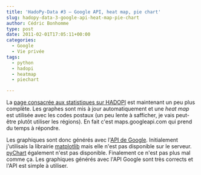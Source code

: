 ```yaml
---
title: 'HadoPy-Data #3 – Google API, heat map, pie chart'
slug: hadopy-data-3-google-api-heat-map-pie-chart
author: Cédric Bonhomme
type: post
date: 2011-02-01T17:05:11+00:00
categories:
  - Google
  - Vie privée
tags:
  - python
  - hadopi
  - heatmap
  - piechart

---
```

La [page consacrée aux statistiques sur HADOPI][1] est maintenant un peu plus
complète. Les graphes sont mis à jour automatiquement et une _heat map_ est
utilisée avec les codes postaux (un peu lente à safficher, je vais peut-être
plutôt utiliser les régions). En fait c'est maps.googleapi.com qui prend du
temps à répondre.

Les graphiques sont donc générés avec l'[API de Google][2]. Initialement
j'utilisais la librairie [matplotlib][3] mais elle n'est pas disponible sur le
serveur. [pyChart][4] également n'est pas disponible. Finalement ce n'est pas
plus mal comme ça. Les graphiques générés avec l'API Google sont très corrects
et l'API est simple à utiliser.

 [1]: http://hadopi-data.cedricbonhomme.org/
 [2]: http://code.google.com/apis/chart/
 [3]: http://matplotlib.sourceforge.net/
 [4]: http://home.gna.org/pychart/
